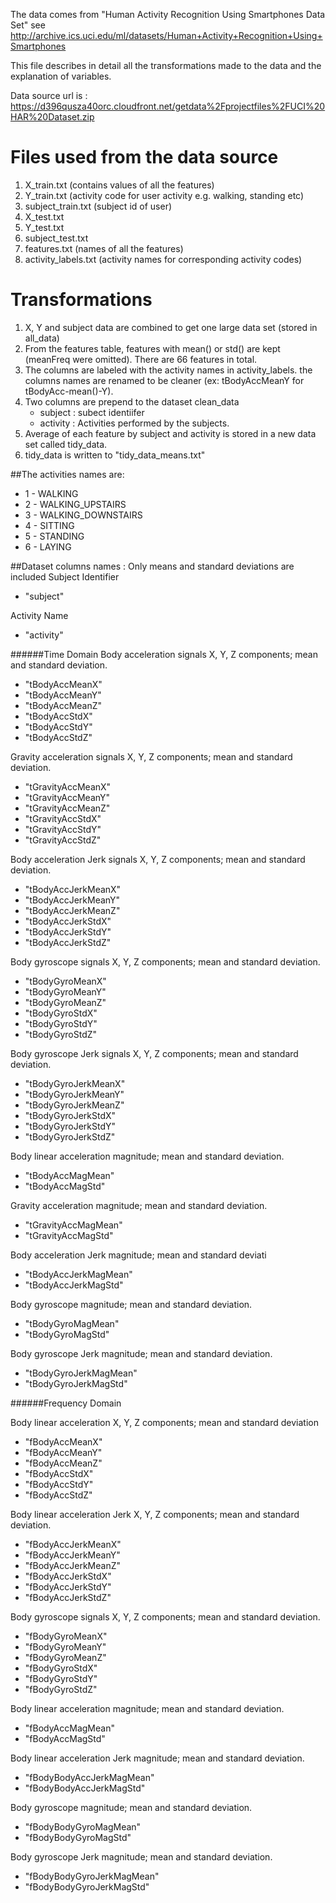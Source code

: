 

The data comes from "Human Activity Recognition Using Smartphones Data Set"
see http://archive.ics.uci.edu/ml/datasets/Human+Activity+Recognition+Using+Smartphones


This file  describes in detail all the transformations made to the data and the explanation of variables.

Data source url is : https://d396qusza40orc.cloudfront.net/getdata%2Fprojectfiles%2FUCI%20HAR%20Dataset.zip 

# Files used from the data source
1. X_train.txt (contains values of all the features)
2. Y_train.txt (activity code for user activity e.g. walking, standing etc)
3. subject_train.txt (subject id of user)
4. X_test.txt
5. Y_test.txt
6. subject_test.txt
7. features.txt (names of all the features)
8. activity_labels.txt (activity names for corresponding activity codes)

# Transformations
1. X, Y and subject data are combined to get one large data set (stored in all_data)
2. From the features table, features with mean() or std() are kept (meanFreq were omitted). There are 66 features in total.
3. The columns are labeled with the activity names in activity_labels. the columns names are renamed to be cleaner (ex: tBodyAccMeanY for  tBodyAcc-mean()-Y).
4. Two columns  are prepend to the dataset clean_data
   - subject : subect identiifer
   - activity : Activities performed by the subjects.
5. Average of each feature by subject and activity is stored in a new data set called tidy_data. 
6. tidy_data is written to "tidy_data_means.txt"


##The activities names are:
* 1 - WALKING
* 2 - WALKING_UPSTAIRS
* 3 - WALKING_DOWNSTAIRS
* 4 - SITTING
* 5 - STANDING
* 6 - LAYING

##Dataset columns names :
Only means and standard deviations are included
Subject Identifier
- "subject"

Activity Name
- "activity"

######Time Domain
Body acceleration signals X, Y, Z components; mean and standard deviation.
- "tBodyAccMeanX"           
- "tBodyAccMeanY"
- "tBodyAccMeanZ"
- "tBodyAccStdX"            
- "tBodyAccStdY"
- "tBodyAccStdZ"

Gravity acceleration signals X, Y, Z components; mean and standard deviation.
- "tGravityAccMeanX"
- "tGravityAccMeanY"
- "tGravityAccMeanZ"
- "tGravityAccStdX"         
- "tGravityAccStdY"
- "tGravityAccStdZ"

Body acceleration Jerk signals X, Y, Z components; mean and standard deviation.
- "tBodyAccJerkMeanX"       
- "tBodyAccJerkMeanY"
- "tBodyAccJerkMeanZ"
- "tBodyAccJerkStdX"        
- "tBodyAccJerkStdY"
- "tBodyAccJerkStdZ"

Body gyroscope signals X, Y, Z components; mean and standard deviation.
- "tBodyGyroMeanX"          
- "tBodyGyroMeanY"
- "tBodyGyroMeanZ"
- "tBodyGyroStdX"           
- "tBodyGyroStdY"
- "tBodyGyroStdZ"

Body gyroscope Jerk signals X, Y, Z components; mean and standard deviation.
- "tBodyGyroJerkMeanX"
- "tBodyGyroJerkMeanY"
- "tBodyGyroJerkMeanZ"
- "tBodyGyroJerkStdX"       
- "tBodyGyroJerkStdY"
- "tBodyGyroJerkStdZ"

Body linear acceleration magnitude; mean and standard deviation.
- "tBodyAccMagMean"         
- "tBodyAccMagStd"

Gravity acceleration magnitude; mean and standard deviation.
- "tGravityAccMagMean" 
- "tGravityAccMagStd"  

Body acceleration Jerk magnitude; mean and standard deviati
- "tBodyAccJerkMagMean" 
- "tBodyAccJerkMagStd"

Body gyroscope magnitude; mean and standard deviation.
- "tBodyGyroMagMean"        
- "tBodyGyroMagStd"

Body gyroscope Jerk magnitude; mean and standard deviation.
- "tBodyGyroJerkMagMean" 
- "tBodyGyroJerkMagStd"

######Frequency Domain

Body linear acceleration X, Y, Z components; mean and standard deviation
- "fBodyAccMeanX"
- "fBodyAccMeanY" 
- "fBodyAccMeanZ"           
- "fBodyAccStdX" 
- "fBodyAccStdY"      
- "fBodyAccStdZ" 

Body linear acceleration Jerk X, Y, Z components; mean and standard deviation.
- "fBodyAccJerkMeanX"  
- "fBodyAccJerkMeanY" 
- "fBodyAccJerkMeanZ"       
- "fBodyAccJerkStdX"   
- "fBodyAccJerkStdY"   
- "fBodyAccJerkStdZ" 

Body gyroscope signals X, Y, Z components; mean and standard deviation.
- "fBodyGyroMeanX"    
- "fBodyGyroMeanY"     
- "fBodyGyroMeanZ"          
- "fBodyGyroStdX"    
- "fBodyGyroStdY"     
- "fBodyGyroStdZ" 

Body linear acceleration magnitude; mean and standard deviation.
- "fBodyAccMagMean"    
- "fBodyAccMagStd"   

Body linear acceleration Jerk magnitude; mean and standard deviation.
- "fBodyBodyAccJerkMagMean" 
- "fBodyBodyAccJerkMagStd" 

Body gyroscope magnitude; mean and standard deviation.
- "fBodyBodyGyroMagMean"   
- "fBodyBodyGyroMagStd"

Body gyroscope Jerk magnitude; mean and standard deviation.
- "fBodyBodyGyroJerkMagMean"
- "fBodyBodyGyroJerkMagStd" 
